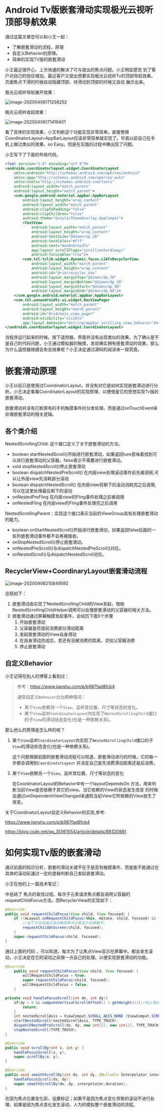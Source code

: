 # Android Tv版嵌套滑动实现极光云视听顶部导航效果

通过这篇文章您可以和小王一起：

- 了解嵌套滑动的流程，原理
- 自定义Behavior的原理。
- 简单的实现TV版的嵌套滑动

小王最近很开心，上次快速的解决了可与提出的焦点问题。小王明显感觉 到了客户对自己的信任增加。最近客户又提出想要实现极光云视听Tv的顶部导航效果。页面焦点下滑的时候自动隐藏顶部，待滑动到顶部的时候又自动 展示出来。

极光云视听导航展开效果：

![image-20200406171258252](极光云视听导航展开.png)

极光云视听收起效果：

![image-20200406171419401](极光云视听收起.png)

看了具体的实现效果，小王判断这个功能实现非常简单。直接使用CoordinatorLayout+AppBarLayout应该非常简单就实现了。毕竟以前自己在手机上做过类似的效果。so Easy。但是在实践的过程中确出现了问题。

小王写下了下面的布局代码，

```xml
<?xml version="1.0" encoding="utf-8"?>
<androidx.coordinatorlayout.widget.CoordinatorLayout
    xmlns:android="http://schemas.android.com/apk/res/android"
    xmlns:app="http://schemas.android.com/apk/res-auto"
    xmlns:tools="http://schemas.android.com/tools"
    android:layout_width="match_parent"
    android:layout_height="match_parent">
    <com.google.android.material.appbar.AppBarLayout
        android:layout_height="wrap_content"
        android:layout_width="match_parent"
        android:clipToPadding="false"
        android:clipChildren="false"
        android:theme="@style/ThemeOverlay.AppCompat">
        <TextView
            android:layout_width="match_parent"
            android:layout_height="wrap_content"
            android:textSize="@dimen/sp_28"
            android:textColor="#fff"
            android:text="WanAndroidTv"
            app:layout_scrollFlags="scroll|enterAlways"
            android:focusable="true"/>
        <com.txl.tvlib.widget.dynamic.focus.LibTvRecyclerView
            android:layout_width="match_parent"
            android:layout_height="wrap_content"
            android:id="@+id/recycler_nav"
            android:layout_marginTop="@dimen/dp_30"
            android:layout_marginBottom="@dimen/dp_30"
            android:layout_marginStart="@dimen/dp_90"
            android:layout_marginEnd="@dimen/dp_90"/>
    </com.google.android.material.appbar.AppBarLayout>
    <com.txl.wanandroidtv.ui.widget.NavViewPager
        android:layout_width="match_parent"
        android:layout_height="match_parent"
        android:id="@+id/main_view_pager"
        android:visibility="visible"
        app:layout_behavior="@string/appbar_scrolling_view_behavior"/>
</androidx.coordinatorlayout.widget.CoordinatorLayout>
```

当程序运行起来的时候。按下遥控器，界面并没有出现类似的效果。为了确认是不是自己的代码问题，小王通过模拟器的触摸，发现确实拥有嵌套滑动的效果。那么为什么遥控器按键会失去效果呢？小王决定通过源码的阅读来一探究竟。

# 嵌套滑动原理

小王以前只是使用过CoordinatorLayout，并没有对它是如何实现嵌套滑动进行分析。小王决定看看CoordinatorLayout的实现原理，以便借鉴它的思想实现Tv版的嵌套滑动。

嵌套滑动并没有打断原有的手机触摸事件的分发处理。而是通过onTouchEvent来处理嵌套滑动的相关逻辑。

## 各个类介绍

NestedScrollingChild:  这个接口定义了关于嵌套滑动的方法。

- boolean startNestedScroll()开始进行嵌套滑动，如果返回ture意味着找到可以进行嵌套滑动的父容器，false表示不需要进行嵌套滑动。
- void stopNestedScroll()停止嵌套滑动
- boolean dispatchNestedPreScroll() 在内层view处理滚动事件前先被调用,可以让外层view先消耗部分滚动
- boolean dispatchNestedScroll() 在内层view将剩下的滚动消耗完之后调用,可以在这里处理最后剩下的滚动
- onNestedPreFling 在内层view的Fling事件处理之前被调用
- onNestedFling 在内层view的Fling事件处理完之后调用

NestedScrollingParent：实现这个接口表示当前的ViewGroup具有处理嵌套滑动的能力。

- boolean onStartNestedScroll()开始进行嵌套滑动，如果返回false后面的一些列嵌套滑动事件都不会再被接收。
- onStopNestedScroll()停止嵌套滑动。
- onNestedPreScroll()与dispatchNestedPreScroll()对应。
- onNestedScroll()与dispatchNestedScroll对应。



## RecyclerView+CoordinaryLayout嵌套滑动流程

![image-20200406210849592](嵌套滑动流程.png)

总结如下：

1. 嵌套滑动由实现了NestedScrollingChild的View发起，借助NestedScrollingChildHelper调用可以处理嵌套滑动的父容器的相关方法。
2. 嵌套滑动通过屏幕触摸发起事件，会经历下面5个步骤
   1. 开始嵌套滑动
   2. 父容器是否提前消费部分滑动距离
   3. 发起嵌套滑动的View自身滑动
   4. 在自身滑动完成后，若还有没被消费的距离，交给父容器消费
   5. 停止嵌套滑动

## 自定义Behavior

小王记得在别人的博客上看到过：

> 参考：https://www.jianshu.com/p/b987fad8fcb4
>
> 通常自定义`Behavior`分为两种情况：
>
> - 某个`View`依赖另一个`View`，监听其位置、尺寸等状态的变化。
> - 某个`View`监听`CoordinatorLayout`内实现了`NestedScrollingChild`接口的子`View`的滑动状态变化(也是一种依赖关系)。

那么他么的原理是怎么样的呢？

1. 某个`View`监听`CoordinatorLayout`内实现了`NestedScrollingChild`接口的子`View`的滑动状态变化(也是一种依赖关系)。

   这个问题根据前面的嵌套滑动流程可以知道，嵌套滑动进行的时候，它的每一步都会调用到`CoordinatorLayout` 并决定自己是先消费滑动距离还是后消费。

2. 某个`View`依赖另一个`View`，监听其位置、尺寸等状态的变化

   在CoordinatorLayout的Behavior中有一个layoutDependsOn 方法，用来判断当前View是否依赖于其它的view。当它依赖的View的状态发生改变 的时候会通过onDependentViewChanged来通知当前View它所依赖的View放生了改变。

关于CoordinatorLayout自定义Behavior的实现,参考:

https://www.jianshu.com/p/b987fad8fcb4

https://blog.csdn.net/qq_35561554/article/details/89320881

# 如何实现Tv版的嵌套滑动

通过前面的知识分析，嵌套的滑动关键不在于是否有触摸事件，而是能不能通过在具体的滚动前通过一定的逻辑判断自己发起嵌套滑动。

小王在他的上一篇技术笔记： 

[20分钟，我们一起实现爱奇艺式焦点寻找]: https://juejin.im/post/5e85fe4e6fb9a03c6f66eef9

 中总结了 焦点的查找过程。每次子元素请求焦点都会调用父容器的requestChildFocus方法。而RecyclerView的实现如下：

```java
@Override
public void requestChildFocus(View child, View focused) {
    if (!mLayout.onRequestChildFocus(this, mState, child, focused) && focused != null) {
        //这个方法会通过滚动确保焦点元素显示在屏幕中，
        requestChildOnScreen(child, focused);
    }
    super.requestChildFocus(child, focused);
}
```

通过上面的代码 ，可以知道。每次为了让焦点View显示在屏幕中。都会发生滚动，小王决定在它的滚动之前做一点自己的处理。以便实现嵌套滑动的功能。

```java
@Override
    public void requestChildFocus(View child, View focused) {
        willRequestChildFocus = true;
        super.requestChildFocus(child, focused);
        willRequestChildFocus = false;
    }

private void handleFocusScroll(int dx, int dy){
    if(dy < 0 && computeVerticalScrollOffset() > getHeight()){//向上滑动并且当前的滚动位置大于高度的1/2不进行处理
        return;
    }
    int nestedScrollAxis = ViewCompat.SCROLL_AXIS_NONE |ViewCompat.SCROLL_AXIS_VERTICAL;
    startNestedScroll(nestedScrollAxis, TYPE_TOUCH);
    dispatchNestedPreScroll(dx, dy, new int[2], new int[2], TYPE_TOUCH);
    stopNestedScroll(TYPE_TOUCH);
}

@Override
public void scrollBy(int x, int y) {
    handleFocusScroll(x, y);
    super.scrollBy(x, y);
}

@Override
public void smoothScrollBy(int dx, int dy, @Nullable Interpolator interpolator,int duration) {
    handleFocusScroll(dx, dy);
    super.smoothScrollBy(dx, dy, interpolator,duration);
}
```

在因为焦点位置变化前，设置标记；如果不是因为焦点变化导致的滚动不进行处理。如果是因为焦点变化发生滚动，人为的模拟整个嵌套滑动的流程。